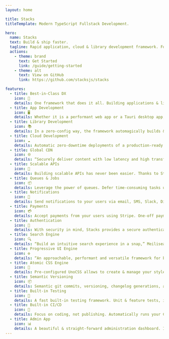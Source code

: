 ```yaml
---
layout: home

title: Stacks
titleTemplate: Modern TypeScript Fullstack Development.

hero:
  name: Stacks
  text: Build & ship faster.
  tagline: Rapid application, cloud & library development framework. For the best full-stack teams.
  actions:
    - theme: brand
      text: Get Started
      link: /guide/getting-started
    - theme: alt
      text: View on GitHub
      link: https://github.com/stacksjs/stacks

features:
  - title: Best-in-Class DX
    icon: 🦋
    details: One framework that does it all. Building applications & libraries using TypeScript has never been simpler.
  - title: App Development
    icon: 🖥️
    details: Whether it is a performant web app or a Tauri desktop app, let Stacks handle the heavy-lifting for you.
  - title: Library Development
    icon: 📚
    details: In a zero-config way, the framework automagically builds & distributes component & function libraries for you, distributed on npm.
  - title: Cloud Development
    icon: ☁️
    details: Automatic zero-downtime deployments of a production-ready serverless cloud. Self-hosted, inside your own AWS account.
  - title: Global CDN
    icon: 🌐
    details: “Securely deliver content with low latency and high transfer speeds,” AWS. Your assets, zero-config.
  - title: Scalable APIs
    icon: 📡
    details: Building scalable APIs has never been easier. Thanks to Stacks, you may focus on your business logic.
  - title: Queues & Jobs
    icon: 📦
    details: Leverage the power of queues. Defer time-consuming tasks using managed serverless queues.
  - title: Notifications
    icon: 📨
    details: Send notifications to your users via email, SMS, Slack, Discord, and more. Stacks makes it easy.
  - title: Payments
    icon: 💳
    details: Accept payments from your users using Stripe. One-off payments, subscriptions, and more via Stacks.
  - title: Authentication
    icon: 🔐
    details: With security in mind, Stacks provides a secure authentication system out-of-the-box. Easy to use and configure.
  - title: Search Engine
    icon: 🔍
    details: “Build an intuitive search experience in a snap,” Meilisearch. Stacks provides powerful search engines out-of-the-box.
  - title: Progressive UI Engine
    icon: ⚙️
    details: “An approachable, performant and versatile framework for building web user interfaces.” — Vue.
  - title: Atomic CSS Engine
    icon: 🎨
    details: Pre-configured UnoCSS allows to create & manage your style guides with ease—Tailwind CSS, Windi CSS, Bootstrap, ... pick your flavor.
  - title: Semantic Versioning
    icon: 📦
    details: Semantic git commits, versioning, changelog generations, and npm releases—we got ya.
  - title: Built-in Testing
    icon: 🧪
    details: A fast built-in testing framework. Unit & feature tests, it’s actually easy & fun.
  - title: Built-in CI/CD
    icon: 🤖
    details: Focus on coding, not publishing. Automatically runs your CI, fixes code style issues, tags releases, creates changelog, runs your test suite, and more.
  - title: Admin App
    icon: 📊
    details: A beautiful & straight-forward administration dashboard. It’s the missing UI to managing your cloud, libraries, and apps with ease.
---
```


